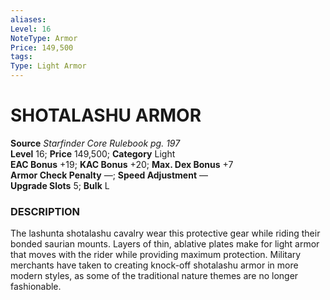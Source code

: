```yaml
---
aliases: 
Level: 16
NoteType: Armor
Price: 149,500
tags: 
Type: Light Armor
---
```

# SHOTALASHU ARMOR

**Source** _Starfinder Core Rulebook pg. 197_  
**Level** 16; **Price** 149,500; **Category** Light  
**EAC Bonus** +19; **KAC Bonus** +20; **Max. Dex Bonus** +7  
**Armor Check Penalty** —; **Speed Adjustment** —  
**Upgrade Slots** 5; **Bulk** L

### DESCRIPTION

The lashunta shotalashu cavalry wear this protective gear while riding their bonded saurian mounts. Layers of thin, ablative plates make for light armor that moves with the rider while providing maximum protection. Military merchants have taken to creating knock-off shotalashu armor in more modern styles, as some of the traditional nature themes are no longer fashionable.